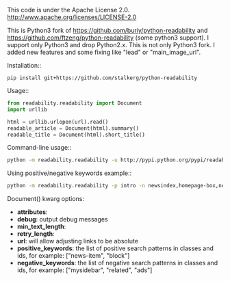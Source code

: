 This code is under the Apache License 2.0.  http://www.apache.org/licenses/LICENSE-2.0

This is Python3 fork of https://github.com/buriy/python-readability and 
https://github.com/ftzeng/python-readability (some python3 support).
I support only Python3 and drop Python2.x. 
This is not only Python3 fork. I added new features and some fixing like "lead" or "main_image_url". 

Installation::

    pip install git+https://github.com/stalkerg/python-readability

Usage::

```python
from readability.readability import Document
import urllib

html = urllib.urlopen(url).read()
readable_article = Document(html).summary()
readable_title = Document(html).short_title()
```

Command-line usage::
```bash
python -m readability.readability -u http://pypi.python.org/pypi/readability-lxml
```

Using positive/negative keywords example::
```bash
python -m readability.readability -p intro -n newsindex,homepage-box,news-section -u http://python.org
```

Document() kwarg options:

 - **attributes**:
 - **debug**: output debug messages
 - **min_text_length**:
 - **retry_length**:
 - **url**: will allow adjusting links to be absolute
 - **positive_keywords**: the list of positive search patterns in classes and ids, for example: ["news-item", "block"]
 - **negative_keywords**: the list of negative search patterns in classes and ids, for example: ["mysidebar", "related", "ads"]


